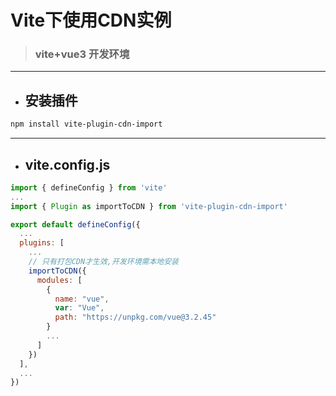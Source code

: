 # Vite下使用CDN实例
> ### vite+vue3 开发环境
***
- ## 安装插件
```bash
npm install vite-plugin-cdn-import
```
***
- ## vite.config.js
```js
import { defineConfig } from 'vite'
...
import { Plugin as importToCDN } from 'vite-plugin-cdn-import'

export default defineConfig({
  ...
  plugins: [
    ...
    // 只有打包CDN才生效,开发环境需本地安装
    importToCDN({
      modules: [
        {
          name: "vue",
          var: "Vue",
          path: "https://unpkg.com/vue@3.2.45"
        }
        ...
      ]
    })
  ],
  ...
})
```